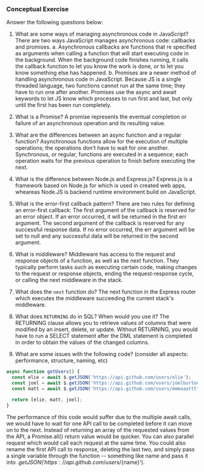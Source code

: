 ### Conceptual Exercise

Answer the following questions below:

1. What are some ways of managing asynchronous code in JavaScript?
    There are two ways JavaScript manages asynchronous code: callbacks and promises.
      a. Asynchronous callbacks are functions that re specified as arguments when calling a function that will start executing code in the background. When the background code finishes running, it calls the callback function to let you know the work is done, or to let you know something else has happened.
      b. Promises are a newer method of handling asynchronous code in JavaScript. Because JS is a single threaded language, two functions cannot run at the same time; they have to run one after another. Promises use the async and await keywords to let JS know which processes to run first and last, but only until the first has been run completely.

2. What is a Promise?
    A promise represents the eventual completion or failure of an asynchronous operation and its resulting value.

3. What are the differences between an async function and a regular function?
    Asynchronous functions allow for the execution of multiple operations; the operations don't have to wait for one another. Synchronous, or regular, functions are executed in a sequence; each operation waits for the previous operation to finish before executing the next.

4. What is the difference between Node.js and Express.js?
    Express.js is a framework based on Node.js for which is used in created web apps, wheareas Node.JS is backend runtime environment build on JavaScript.
    

5. What is the error-first callback pattern?
    There are two rules for defining an error-first callback:
    The first argument of the callback is reserved for an error object.
        If an error occurred, it will be returned in the first err argument.
    The second argument of the callback is reserved for any successful response data.
        If no error occurred, the err argument will be set to null and any successful data will be returned in the second argument.

6. What is middleware?
    Middleware has access to the request and response objects of a function, as well as the next function. They typically perform tasks such as executing certain code, making changes to the request or response objects, ending the request-response cycle, or calling the next middleware in the stack.

7. What does the `next` function do?
    The next function in the Express router which executes the middleware succeeding the current stack's middleware.

8. What does `RETURNING` do in SQL? When would you use it?
    The RETURNING clause allows you to retrieve values of columns that were modified by an insert, delete, or update. Without RETURNING, you would have to run a SELECT statement after the DML statement is completed in order to obtain the values of the changed columns.



9. What are some issues with the following code? (consider all aspects: performance, structure, naming, etc)

```js
async function getUsers() {
  const elie = await $.getJSON('https://api.github.com/users/elie');
  const joel = await $.getJSON('https://api.github.com/users/joelburton');
  const matt = await $.getJSON('https://api.github.com/users/mmmaaatttttt');

  return [elie, matt, joel];
}
```

  The performance of this code would suffer due to the multiple await calls, we would have to wait for one API call to be completed before it can move on to the next. Instead of returning an array of the requested values from the API, a Promise.all() return value would be quicker. You can also parallel request which would call each request at the same time. You could also rename the first API call to response, deleting the last two, and simply pass a single variable through the function -- something like name and pass it into $.getJSON('https://api.github.com/users/${name}').

